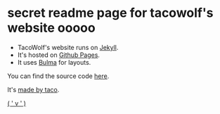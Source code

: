# secret readme page for tacowolf's website ooooo

* TacoWolf's website runs on [Jekyll](https://jekyllrb.com/). 
* It's hosted on [Github Pages](https://pages.github.com/). 
* It uses [Bulma](https://bulma.io/) for layouts.

You can find the source code [here](https://github.com/tacowolf/tacowolf.github.io).

It's [made by taco](https://daniel.ga/llegos).

[( ' v ' )](https://birb.world)
